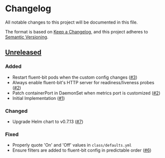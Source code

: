 # Changelog
All notable changes to this project will be documented in this file.

The format is based on [Keep a Changelog](https://keepachangelog.com/en/1.0.0/),
and this project adheres to [Semantic Versioning](https://semver.org/spec/v2.0.0.html).

## [Unreleased]
### Added

- Restart fluent-bit pods when the custom config changes ([#3])
- Always enable fluent-bit's HTTP server for readiness/liveness probes ([#2])
- Patch containerPort in DaemonSet when metrics port is customized ([#2])
- Initial Implementation ([#1])

### Changed

- Upgrade Helm chart to v0.7.13 ([#7])

### Fixed

- Properly quote 'On' and 'Off' values in `class/defaults.yml`
- Ensure filters are added to fluent-bit config in predictable order ([#6])

[Unreleased]: https://github.com/projectsyn/component-fluentbit/compare/50f0caf4c8718ca57f09c8bff71c8518717ce6d3...HEAD
[#1]: https://github.com/projectsyn/component-fluentbit/pull/1
[#2]: https://github.com/projectsyn/component-fluentbit/pull/2
[#3]: https://github.com/projectsyn/component-fluentbit/pull/3
[#6]: https://github.com/projectsyn/component-fluentbit/pull/6
[#7]: https://github.com/projectsyn/component-fluentbit/pull/7
